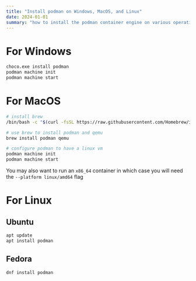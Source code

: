 ```yaml
---
title: "Install podman on Windows, MacOS, and Linux"
date: 2024-01-01
summary: "how to install the podman container engine on various operating systems"
---
```


# For Windows

```bash
choco.exe install podman
podman machine init
podman machine start
```


# For MacOS

```sh
# install brew
/bin/bash -c "$(curl -fsSL https://raw.githubusercontent.com/Homebrew/install/HEAD/install.sh)"

# use brew to install podman and qemu
brew install podman qemu

# configure podman to have a linux vm
podman machine init
podman machine start
```

You may also want to run an `x86_64` container in which case you will need the `--platform linux/amd64` flag

# For Linux

## Ubuntu

```bash
apt update
apt install podman
```

## Fedora

```bash
dnf install podman
```

